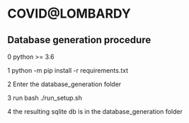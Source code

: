 # COVID@LOMBARDY
## Database generation procedure

0 python >= 3.6 

1 python -m pip install -r requirements.txt

2 Enter the database_generation folder

3 run bash ./run_setup.sh

4 the resulting sqlite db is in the database_generation folder
